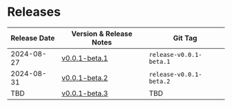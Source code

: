 # Releases

| Release Date | Version & Release Notes           | Git Tag                   |
|--------------|-----------------------------------|---------------------------|
| 2024-08-27   | [v0.0.1-beta.1](v0.0.1-beta.1.md) | ``release-v0.0.1-beta.1`` |
| 2024-08-31   | [v0.0.1-beta.2](v0.0.1-beta.2.md) | ``release-v0.0.1-beta.2`` |
| TBD          | [v0.0.1-beta.3](v0.0.1-beta.3.md) | TBD                       |
